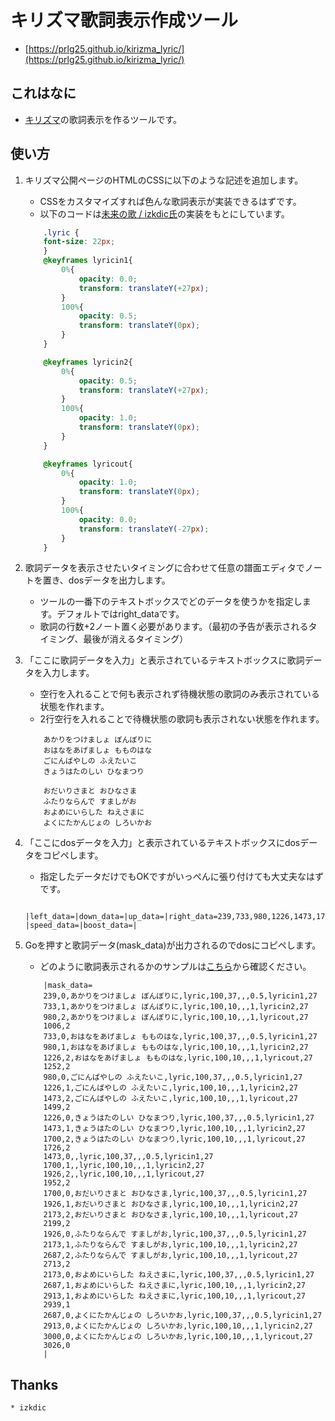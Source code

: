 # キリズマ歌詞表示作成ツール

* [https://prlg25.github.io/kirizma_lyric/](https://prlg25.github.io/kirizma_lyric/)

## これはなに
* [キリズマ](https://suzme.github.io/kirizma/)の歌詞表示を作るツールです。

## 使い方
1. キリズマ公開ページのHTMLのCSSに以下のような記述を追加します。
    * CSSをカスタマイズすれば色んな歌詞表示が実装できるはずです。
    * 以下のコードは[未来の歌 / izkdic氏](https://vorhandensein.sakura.ne.jp/danoni/100k_mirai/)の実装をもとにしています。
    ```css
        .lyric {
        font-size: 22px;
        }
        @keyframes lyricin1{
            0%{
                opacity: 0.0;
                transform: translateY(+27px);
            }
            100%{
                opacity: 0.5;
                transform: translateY(0px);
            }
        }

        @keyframes lyricin2{
            0%{
                opacity: 0.5;
                transform: translateY(+27px);
            }
            100%{
                opacity: 1.0;
                transform: translateY(0px);
            }
        }

        @keyframes lyricout{
            0%{
                opacity: 1.0;
                transform: translateY(0px);
            }
            100%{
                opacity: 0.0;
                transform: translateY(-27px);
            }
        }
    ```
1. 歌詞データを表示させたいタイミングに合わせて任意の譜面エディタでノートを置き、dosデータを出力します。
    * ツールの一番下のテキストボックスでどのデータを使うかを指定します。デフォルトではright_dataです。
    * 歌詞の行数+2ノート置く必要があります。（最初の予告が表示されるタイミング、最後が消えるタイミング）

1. 「ここに歌詞データを入力」と表示されているテキストボックスに歌詞データを入力します。
    * 空行を入れることで何も表示されず待機状態の歌詞のみ表示されている状態を作れます。
    * 2行空行を入れることで待機状態の歌詞も表示されない状態を作れます。
    ```
        あかりをつけましょ ぼんぼりに
        おはなをあげましょ もものはな
        ごにんばやしの ふえたいこ
        きょうはたのしい ひなまつり

        おだいりさまと おひなさま
        ふたりならんで すましがお
        およめにいらした ねえさまに
        よくにたかんじょの しろいかお
    ```

1. 「ここにdosデータを入力」と表示されているテキストボックスにdosデータをコピペします。
    * 指定したデータだけでもOKですがいっぺんに張り付けても大丈夫なはずです。
    ```
        |left_data=|down_data=|up_data=|right_data=239,733,980,1226,1473,1700,1926,2173,2687,2913,3000|space_data=|frzLeft_data=|frzDown_data=|frzUp_data=|frzRight_data=|frzSpace_data=|
    |speed_data=|boost_data=|

    ```

1. Goを押すと歌詞データ(mask_data)が出力されるのでdosにコピペします。
    * どのように歌詞表示されるかのサンプルは[こちら](http://pw25.g2.xrea.com/yrod/)から確認ください。
    ```
        |mask_data=
        239,0,あかりをつけましょ ぼんぼりに,lyric,100,37,,,0.5,lyricin1,27
        733,1,あかりをつけましょ ぼんぼりに,lyric,100,10,,,1,lyricin2,27
        980,2,あかりをつけましょ ぼんぼりに,lyric,100,10,,,1,lyricout,27
        1006,2
        733,0,おはなをあげましょ もものはな,lyric,100,37,,,0.5,lyricin1,27
        980,1,おはなをあげましょ もものはな,lyric,100,10,,,1,lyricin2,27
        1226,2,おはなをあげましょ もものはな,lyric,100,10,,,1,lyricout,27
        1252,2
        980,0,ごにんばやしの ふえたいこ,lyric,100,37,,,0.5,lyricin1,27
        1226,1,ごにんばやしの ふえたいこ,lyric,100,10,,,1,lyricin2,27
        1473,2,ごにんばやしの ふえたいこ,lyric,100,10,,,1,lyricout,27
        1499,2
        1226,0,きょうはたのしい ひなまつり,lyric,100,37,,,0.5,lyricin1,27
        1473,1,きょうはたのしい ひなまつり,lyric,100,10,,,1,lyricin2,27
        1700,2,きょうはたのしい ひなまつり,lyric,100,10,,,1,lyricout,27
        1726,2
        1473,0,,lyric,100,37,,,0.5,lyricin1,27
        1700,1,,lyric,100,10,,,1,lyricin2,27
        1926,2,,lyric,100,10,,,1,lyricout,27
        1952,2
        1700,0,おだいりさまと おひなさま,lyric,100,37,,,0.5,lyricin1,27
        1926,1,おだいりさまと おひなさま,lyric,100,10,,,1,lyricin2,27
        2173,2,おだいりさまと おひなさま,lyric,100,10,,,1,lyricout,27
        2199,2
        1926,0,ふたりならんで すましがお,lyric,100,37,,,0.5,lyricin1,27
        2173,1,ふたりならんで すましがお,lyric,100,10,,,1,lyricin2,27
        2687,2,ふたりならんで すましがお,lyric,100,10,,,1,lyricout,27
        2713,2
        2173,0,およめにいらした ねえさまに,lyric,100,37,,,0.5,lyricin1,27
        2687,1,およめにいらした ねえさまに,lyric,100,10,,,1,lyricin2,27
        2913,1,およめにいらした ねえさまに,lyric,100,10,,,1,lyricout,27
        2939,1
        2687,0,よくにたかんじょの しろいかお,lyric,100,37,,,0.5,lyricin1,27
        2913,0,よくにたかんじょの しろいかお,lyric,100,10,,,1,lyricin2,27
        3000,0,よくにたかんじょの しろいかお,lyric,100,10,,,1,lyricout,27
        3026,0
        |
    ```

## Thanks
    * izkdic
